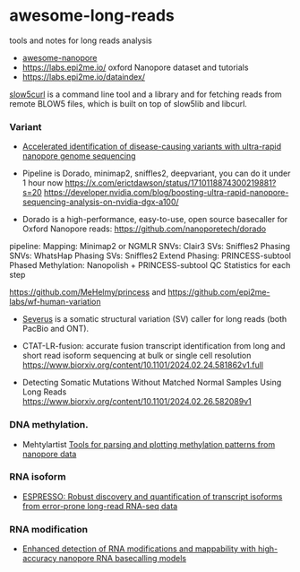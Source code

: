 # awesome-long-reads
tools and notes  for long reads analysis

* [awesome-nanopore](https://github.com/GoekeLab/awesome-nanopore)
* https://labs.epi2me.io/ oxford Nanopore dataset and tutorials
* https://labs.epi2me.io/dataindex/

[slow5curl](https://github.com/BonsonW/slow5curl)  is a command line tool and a library and for fetching reads from remote BLOW5 files, which is built on top of slow5lib and libcurl. 

### Variant

* [Accelerated identification of disease-causing variants with ultra-rapid nanopore genome sequencing](https://www.nature.com/articles/s41587-022-01221-5)

* Pipeline is Dorado, minimap2, sniffles2, deepvariant, you can do it under 1 hour now https://x.com/erictdawson/status/1710118874300219881?s=20
https://developer.nvidia.com/blog/boosting-ultra-rapid-nanopore-sequencing-analysis-on-nvidia-dgx-a100/

* Dorado is a high-performance, easy-to-use, open source basecaller for Oxford Nanopore reads: https://github.com/nanoporetech/dorado

pipeline: Mapping: Minimap2 or NGMLR
SNVs: Clair3
SVs: Sniffles2
Phasing SNVs: WhatsHap
Phasing SVs: Sniffles2
Extend Phasing: PRINCESS-subtool
Phased Methylation: Nanopolish + PRINCESS-subtool
QC Statistics for each step

https://github.com/MeHelmy/princess
and https://github.com/epi2me-labs/wf-human-variation

* [Severus](https://github.com/KolmogorovLab/Severus) is a somatic structural variation (SV) caller for long reads (both PacBio and ONT).

* CTAT-LR-fusion: accurate fusion transcript identification from long and short read isoform sequencing at bulk or single cell resolution https://www.biorxiv.org/content/10.1101/2024.02.24.581862v1.full
* Detecting Somatic Mutations Without Matched Normal Samples Using Long Reads https://www.biorxiv.org/content/10.1101/2024.02.26.582089v1

###  DNA methylation.

* Mehtylartist [Tools for parsing and plotting methylation patterns from nanopore data](https://github.com/adamewing/methylartist)

### RNA isoform

* [ESPRESSO: Robust discovery and quantification of transcript isoforms from error-prone long-read RNA-seq data](https://www.science.org/doi/10.1126/sciadv.abq5072)

### RNA modification

* [Enhanced detection of RNA modifications and mappability with high-accuracy nanopore RNA basecalling models](https://www.biorxiv.org/content/10.1101/2023.11.28.568965v1)
  
